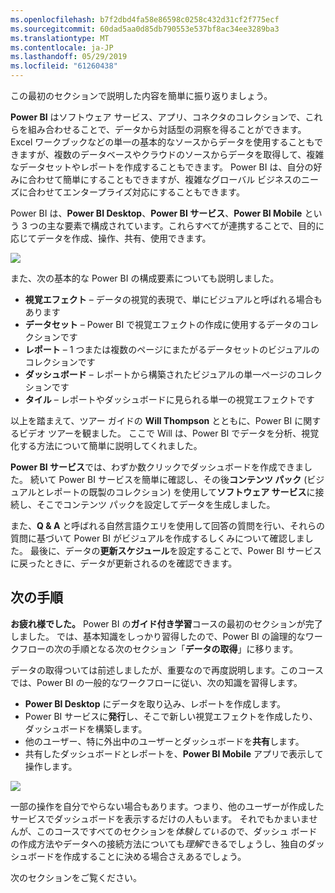 ```yaml
---
ms.openlocfilehash: b7f2dbd4fa58e86598c0258c432d31cf2f775ecf
ms.sourcegitcommit: 60dad5aa0d85db790553e537bf8ac34ee3289ba3
ms.translationtype: MT
ms.contentlocale: ja-JP
ms.lasthandoff: 05/29/2019
ms.locfileid: "61260438"
---
```

この最初のセクションで説明した内容を簡単に振り返りましょう。

**Power BI** はソフトウェア サービス、アプリ、コネクタのコレクションで、これらを組み合わせることで、データから対話型の洞察を得ることができます。 Excel ワークブックなどの単一の基本的なソースからデータを使用することもできますが、複数のデータベースやクラウドのソースからデータを取得して、複雑なデータセットやレポートを作成することもできます。 Power BI は、自分の好みに合わせて簡単にすることもできますが、複雑なグローバル ビジネスのニーズに合わせてエンタープライズ対応にすることもできます。

Power BI は、**Power BI Desktop**、**Power BI サービス**、**Power BI Mobile** という 3 つの主な要素で構成されています。これらすべてが連携することで、目的に応じてデータを作成、操作、共有、使用できます。

![](media/0-4-summary-of-intro-to-power-bi/c0a4_1.png)

また、次の基本的な Power BI の構成要素についても説明しました。

* **視覚エフェクト** – データの視覚的表現で、単にビジュアルと呼ばれる場合もあります
* **データセット** – Power BI で視覚エフェクトの作成に使用するデータのコレクションです
* **レポート** – 1 つまたは複数のページにまたがるデータセットのビジュアルのコレクションです
* **ダッシュボード** – レポートから構築されたビジュアルの単一ページのコレクションです
* **タイル** – レポートやダッシュボードに見られる単一の視覚エフェクトです

以上を踏まえて、ツアー ガイドの **Will Thompson** とともに、Power BI に関するビデオ ツアーを観ました。 ここで Will は、Power BI でデータを分析、視覚化する方法について簡単に説明してくれました。

<!---
In **Power BI Desktop**, we connected to a basic Excel file, created visualizations, then published those visualizations to the service. Even if you use Power BI only with your Excel workbooks, you can gain amazing visual insights with those Excel workbooks, and both interact and share it in ways never before possible.
-->
**Power BI サービス**では、わずか数クリックでダッシュボードを作成できました。 続いて Power BI サービスを簡単に確認し、その後**コンテンツ パック** (ビジュアルとレポートの既製のコレクション) を使用して**ソフトウェア サービス**に接続し、そこでコンテンツ パックを設定してデータを生成しました。

また、**Q & A** と呼ばれる自然言語クエリを使用して回答の質問を行い、それらの質問に基づいて Power BI がビジュアルを作成するしくみについて確認しました。 最後に、データの**更新スケジュール**を設定することで、Power BI サービスに戻ったときに、データが更新されるのを確認できます。

## <a name="next-steps"></a>次の手順
**お疲れ様でした。** Power BI の**ガイド付き学習**コースの最初のセクションが完了しました。 では、基本知識をしっかり習得したので、Power BI の論理的なワークフローの次の手順となる次のセクション「**データの取得**」に移ります。

データの取得ついては前述しましたが、重要なので再度説明します。このコースでは、Power BI の一般的なワークフローに従い、次の知識を習得します。

* **Power BI Desktop** にデータを取り込み、レポートを作成します。
* Power BI サービスに**発行**し、そこで新しい視覚エフェクトを作成したり、ダッシュボードを構築します。
* 他のユーザー、特に外出中のユーザーとダッシュボードを**共有**します。
* 共有したダッシュボードとレポートを、**Power BI Mobile** アプリで表示して操作します。

![](media/0-4-summary-of-intro-to-power-bi/c0a1_1.png)

一部の操作を自分でやらない場合もあります。つまり、他のユーザーが作成したサービスでダッシュボードを表示するだけの人もいます。 それでもかまいませんが、このコースですべてのセクションを*体験している*ので、ダッシュ ボードの作成方法やデータへの接続方法についても*理解*できるでしょうし、独自のダッシュボードを作成することに決める場合さえあるでしょう。

次のセクションをご覧ください。

